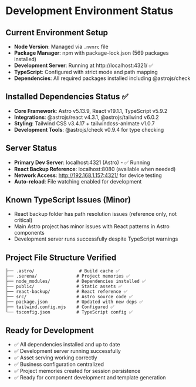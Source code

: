 # Development Environment Status

## Current Environment Setup
- **Node Version**: Managed via `.nvmrc` file 
- **Package Manager**: npm with package-lock.json (569 packages installed)
- **Development Server**: Running at http://localhost:4321/ ✅
- **TypeScript**: Configured with strict mode and path mapping
- **Dependencies**: All required packages installed including @astrojs/check

## Installed Dependencies Status ✅
- **Core Framework**: Astro v5.13.9, React v19.1.1, TypeScript v5.9.2
- **Integrations**: @astrojs/react v4.3.1, @astrojs/tailwind v6.0.2
- **Styling**: Tailwind CSS v3.4.17 + tailwindcss-animate v1.0.7
- **Development Tools**: @astrojs/check v0.9.4 for type checking

## Server Status
- **Primary Dev Server**: localhost:4321 (Astro) - ✅ Running
- **React Backup Reference**: localhost:8080 (available when needed)
- **Network Access**: http://192.168.1.157:4321/ for device testing
- **Auto-reload**: File watching enabled for development

## Known TypeScript Issues (Minor)
- React backup folder has path resolution issues (reference only, not critical)
- Main Astro project has minor issues with React patterns in Astro components
- Development server runs successfully despite TypeScript warnings

## Project File Structure Verified
```
├── .astro/                 # Build cache ✅
├── .serena/               # Project memories ✅  
├── node_modules/          # Dependencies installed ✅
├── public/                # Static assets ✅
├── react-backup/          # React reference ✅
├── src/                   # Astro source code ✅
├── package.json           # Updated with new deps ✅
├── tailwind.config.mjs    # Configured ✅
└── tsconfig.json          # TypeScript config ✅
```

## Ready for Development
- ✅ All dependencies installed and up to date
- ✅ Development server running successfully
- ✅ Asset serving working correctly
- ✅ Business configuration centralized
- ✅ Project memories created for session persistence
- ✅ Ready for component development and template generation